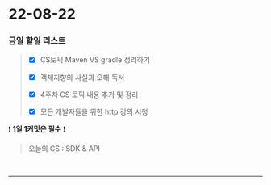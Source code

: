 # 22-08-22
### 금일 할일 리스트

> - [x] CS토픽 Maven VS gradle 정리하기
>
> - [x] 객체지향의 사실과 오해 독서
> 
> - [x] 4주차 CS 토픽 내용 추가 및 정리
> 
> - [x] 모든 개발자들을 위한 http 강의 시청
    <br/>

❗ **1일 1커밋은 필수** ❗
> 오늘의 CS :  SDK & API
>
<br/>

------------ 